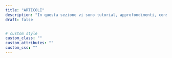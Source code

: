 ```yaml
---
title: "ARTICOLI"
description: "In questa sezione vi sono tutorial, approfondimenti, considerazioni ed altro ancora."
draft: false


# custom style
custom_class: ""
custom_attributes: ""
custom_css: ""
---
```

